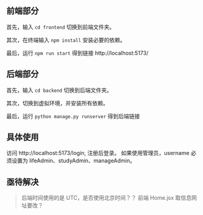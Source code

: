 ## 前端部分

首先，输入 `cd frontend` 切换到前端文件夹。

其次，在终端输入 `npm install` 安装必要的依赖。

最后，运行 `npm run start` 得到链接 http://localhost:5173/

## 后端部分

首先，输入 `cd backend` 切换到后端文件夹。

其次，切换到虚拟环境，并安装所有依赖。

最后，运行 `python manage.py runserver` 得到后端链接 

## 具体使用

访问 http://localhost:5173/login, 注册后登录。
如果使用管理员，username 必须设置为 lifeAdmin、studyAdmin、manageAdmin。

## 亟待解决

> 后端时间使用的是 UTC，是否使用北京时间？？ 前端 Home.jsx 取信息网址要改？
